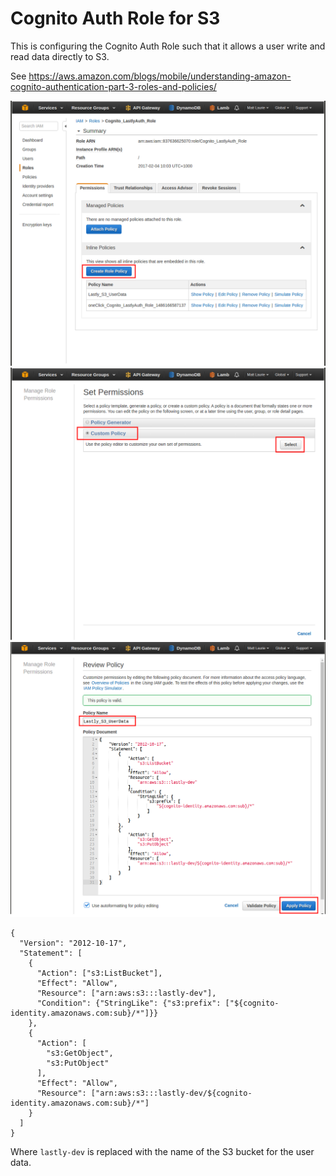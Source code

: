 # Cognito Auth Role for S3

This is configuring the Cognito Auth Role such that it allows a user write and read data directly to S3.

See https://aws.amazon.com/blogs/mobile/understanding-amazon-cognito-authentication-part-3-roles-and-policies/

![cognito-s3-role-01](cognito-s3-role-01.png?raw=true)
![cognito-s3-role-02](cognito-s3-role-02.png?raw=true)
![cognito-s3-role-03](cognito-s3-role-03.png?raw=true)

```
{
  "Version": "2012-10-17",
  "Statement": [
    {
      "Action": ["s3:ListBucket"],
      "Effect": "Allow",
      "Resource": ["arn:aws:s3:::lastly-dev"],
      "Condition": {"StringLike": {"s3:prefix": ["${cognito-identity.amazonaws.com:sub}/*"]}}
    },
    {
      "Action": [
        "s3:GetObject",
        "s3:PutObject"
      ],
      "Effect": "Allow",
      "Resource": ["arn:aws:s3:::lastly-dev/${cognito-identity.amazonaws.com:sub}/*"]
    }
  ]
}
```

Where `lastly-dev` is replaced with the name of the S3 bucket for the user data.
